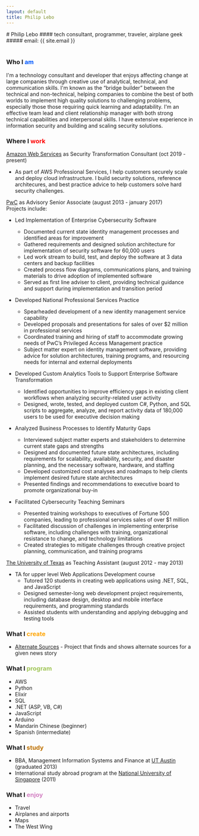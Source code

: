 ```yaml
---
layout: default
title: Philip Lebo
---
```

<div class="title" markdown="1">
# Philip Lebo
#### tech consultant, programmer, traveler, airplane geek
##### email: {{ site.email }}
</div>
<br>

### Who I <span style="color: #0059ff">am</span>
I'm a technology consultant and developer that enjoys affecting change at large companies through creative use of analytical, technical, and communication skills. I'm known as the “bridge builder” between the technical and non-technical, helping companies to combine the best of both worlds to implement high quality solutions to challenging problems, especially those those requiring quick learning and adaptability. I'm an effective team lead and client relationship manager with both strong technical capabilities and interpersonal skills. I have extensive experience in information security and building and scaling security solutions.

### Where I <span style="color: red">work</span>
[Amazon Web Services](https://aws.amazon.com/) as Security Transformation Consultant (oct 2019 - present)
* As part of AWS Professional Services, I help customers securely scale and deploy cloud infrastructure. I build security solutions, reference architecures, and best practice advice to help customers solve hard security challenges.

[PwC](https://www.pwc.com/us/en/cybersecurity.html) as Advisory Senior Associate (august 2013 - january 2017)  
Projects include:
* Led Implementation of Enterprise Cybersecurity Software
    * Documented current state identity management processes and identified areas for improvement
    * Gathered requirements and designed solution architecture for implementation of security software for 60,000 users
    * Led work stream to build, test, and deploy the software at 3 data centers and backup facilities
    * Created process flow diagrams, communications plans, and training materials to drive adoption of implemented software
    * Served as first line adviser to client, providing technical guidance and support during implementation and transition period

* Developed National Professional Services Practice
    * Spearheaded development of a new identity management service capability
    * Developed proposals and presentations for sales of over $2 million in professional services
    * Coordinated training and hiring of staff to accommodate growing needs of PwC’s Privileged Access Management practice
    * Subject matter expert on identity management software, providing advice for solution architectures, training programs, and resourcing needs for internal and external deployments

* Developed Custom Analytics Tools to Support Enterprise Software Transformation
    * Identified opportunities to improve efficiency gaps in existing client workflows when analyzing security-related user activity
    * Designed, wrote, tested, and deployed custom C#, Python, and SQL scripts to aggregate, analyze, and report activity data of 180,000 users to be used for executive decision making

* Analyzed Business Processes to Identify Maturity Gaps
    * Interviewed subject matter experts and stakeholders to determine current state gaps and strengths
    * Designed and documented future state architectures, including requirements for scalability, availability, security, and disaster planning, and the necessary software, hardware, and staffing
    * Developed customized cost analyses and roadmaps to help clients implement desired future state architectures 
    * Presented findings and recommendations to executive board to promote organizational buy-in

* Facilitated Cybersecurity Teaching Seminars
    * Presented training workshops to executives of Fortune 500 companies, leading to professional services sales of over $1 million
    * Facilitated discussion of challenges in implementing enterprise software, including challenges with training, organizational resistance to change, and technology limitations
    * Created strategies to mitigate challenges through creative project planning, communication, and training programs

[The University of Texas](https://www.mccombs.utexas.edu/) as Teaching Assistant (august 2012 - may 2013)
* TA for upper level Web Applications Development course
    * Tutored 120 students in creating web applications using .NET, SQL, and JavaScript
    * Designed semester-long web development project requirements, including database design, desktop and mobile interface requirements, and programming standards
    * Assisted students with understanding and applying debugging and testing tools


### What I <span style="color: orange">create</span>
* [Alternate Sources](https://as.philiplebo.com) - Project that finds and shows alternate sources for a given news story

### What I <span style="color: #a1c659">program</span>
* AWS
* Python
* Elixir
* SQL
* .NET (ASP, VB, C#)
* JavaScript
* Arduino
* Mandarin Chinese (beginner)
* Spanish (intermediate)

### What I <span style="color: #be7200">study</span>
* BBA, Management Information Systems and Finance at [UT Austin](https://www.utexas.edu/) (graduated 2013)
* International study abroad program at the [National University of Singapore](http://nus.edu.sg/) (2011)

### What I <span style="color: #d381c3">enjoy</span>
* Travel 
* Airplanes and airports
* Maps
* The West Wing

